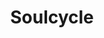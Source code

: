 ---
ee_id_thing: '4388'
site: '1'
type: '2'
inv_num: 2017-039
url: 2017-039-soulcycle
title: Soulcycle
year: '2017'
display_year: '2017'
medium: Inkjet on canvas (x3)
dims: 108 x 36 in
pitch: ''
ps: ''
live_url: ''
related: ''
youtube: ''
related_code: ''
imgs: 2018-039-soulcycle-database-01.jpg
subheading: ''
download: ''
add_credit: ''
commission: ''
layout: things-i-made
---